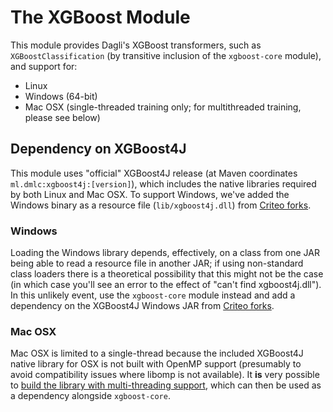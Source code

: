 # The XGBoost Module
This module provides Dagli's XGBoost transformers, such as `XGBoostClassification` (by transitive inclusion of the 
`xgboost-core` module), and support for:
- Linux
- Windows (64-bit)
- Mac OSX (single-threaded training only; for multithreaded training, please see below) 
 
## Dependency on XGBoost4J
This module uses "official" XGBoost4J release (at Maven coordinates `ml.dmlc:xgboost4j:[version]`), which includes the
native libraries required by both Linux and Mac OSX.  To support Windows, we've added the Windows binary as a resource
file (`lib/xgboost4j.dll`) from [Criteo forks](https://github.com/criteo-forks/xgboost-jars).

### Windows
Loading the Windows library depends, effectively, on a class from one JAR being able to read a resource file in another
JAR; if using non-standard class loaders there is a theoretical possibility that this might not be the case (in which 
case you'll see an error to the effect of "can't find xgboost4j.dll").  In this unlikely event, use the `xgboost-core` 
module instead and add a dependency on the XGBoost4J Windows JAR from 
[Criteo forks](https://github.com/criteo-forks/xgboost-jars).

### Mac OSX
Mac OSX is limited to a single-thread because the included XGBoost4J native library for OSX is not built with OpenMP 
support (presumably to avoid compatibility issues where libomp is not available).  It **is** very possible to [build
the library with multi-threading support](https://xgboost.readthedocs.io/en/latest/jvm/#enabling-openmp-for-mac-os), 
which can then be used as a dependency alongside `xgboost-core`.